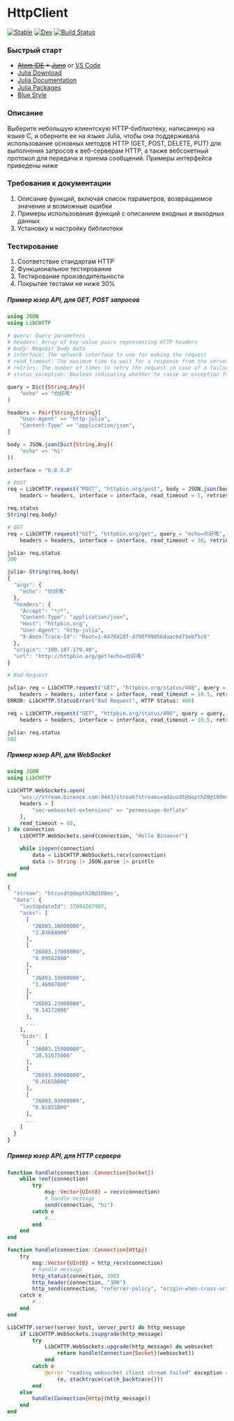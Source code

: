 # HttpClient

[![Stable](https://img.shields.io/badge/docs-stable-blue.svg)](https://LexaLutyi.github.io/HttpClient.jl/stable/)
[![Dev](https://img.shields.io/badge/docs-dev-blue.svg)](https://LexaLutyi.github.io/HttpClient.jl/dev/)
[![Build Status](https://github.com/LexaLutyi/HttpClient.jl/actions/workflows/CI.yml/badge.svg?branch=main)](https://github.com/LexaLutyi/HttpClient.jl/actions/workflows/CI.yml?query=branch%3Amain)

### Быстрый старт

  - ~~[Atom IDE](https://atom.io/) + [Juno](https://junolab.org/)~~ or [VS Code](https://www.julia-vscode.org/)
  - [Julia Download](https://julialang.org/downloads/)
  - [Julia Documentation](https://docs.julialang.org/en/v1/)
  - [Julia Packages](https://juliapackages.com/)
  - [Blue Style](https://github.com/invenia/BlueStyle) 

### Описание

Выберите небольшую клиентскую HTTP-библиотеку, написанную на языке C, и оберните ее на языке Julia, чтобы она поддерживала использование основных методов HTTP (GET, POST, DELETE, PUT) для выполнения запросов к веб-серверам HTTP, а также вебсокетный протокол для передачи и приема сообщений. Примеры интерфейса приведены ниже

### Требования к документации

1. Описание функций, включая список параметров, возвращаемое значение и возможные ошибки
2. Примеры использования функций с описанием входных и выходных данных
3. Установку и настройку библиотеки

### Тестирование

1. Соответствие стандартам HTTP
2. Функциональное тестирование
3. Тестирование производительности
4. Покрытие тестами не ниже 30%

##### Пример юзер API, для GET, POST запросов

```julia
using JSON
using LibCHTTP

# query: Query parameters
# headers: Array of key-value pairs representing HTTP headers
# body: Request body data
# interface: The network interface to use for making the request
# read_timeout: The maximum time to wait for a response from the server
# retries: The number of times to retry the request in case of a failure
# status_exception: Boolean indicating whether to raise an exception for non-200 status codes

query = Dict{String,Any}(
    "echo" => "你好嗎"
)

headers = Pair{String,String}[
    "User-Agent" => "http-julia",
    "Content-Type" => "application/json",
]

body = JSON.json(Dict{String,Any}(
    "echo" => "hi"
))

interface = "0.0.0.0"

# POST
req = LibCHTTP.request("POST", "httpbin.org/post", body = JSON.json(body), query = query,
    headers = headers, interface = interface, read_timeout = 5, retries = 10)

req.status
String(req.body)

# GET
req = LibCHTTP.request("GET", "httpbin.org/get", query = "echo=你好嗎",
    headers = headers, interface = interface, read_timeout = 30, retries = 10)

julia> req.status
200

julia> String(req.body)
{
  "args": {
    "echo": "你好嗎"
  }, 
  "headers": {
    "Accept": "*/*", 
    "Content-Type": "application/json", 
    "Host": "httpbin.org", 
    "User-Agent": "http-julia", 
    "X-Amzn-Trace-Id": "Root=1-6478428f-4790f09856daac6d73ebf5c0"
  }, 
  "origin": "100.187.179.40", 
  "url": "http://httpbin.org/get?echo=你好嗎"
}

# Bad Request

julia> req = LibCHTTP.request("GET", "httpbin.org/status/400", query = query,
    headers = headers, interface = interface, read_timeout = 10.5, retries = 10)
ERROR: LibCHTTP.StatusError("Bad Request", HTTP Status: 400)

req = LibCHTTP.request("GET", "httpbin.org/status/400", query = query,
    headers = headers, interface = interface, read_timeout = 10.5, retries = 10, status_exception = false)

julia> req.status
502
```

##### Пример юзер API, для WebSocket

```julia
using JSON
using LibCHTTP

LibCHTTP.WebSockets.open(
    "wss://stream.binance.com:9443/stream?streams=adausdt@depth20@100ms/btcusdt@depth20@100ms",
    headers = [
        "sec-websocket-extensions" => "permessage-deflate"
    ],
    read_timeout = 60,
) do connection
    LibCHTTP.WebSockets.send(connection, "Hello Binance!")

    while isopen(connection)
        data = LibCHTTP.WebSockets.recv(connection)
        data |> String |> JSON.parse |> println
    end
end

{
  "stream": "btcusdt@depth20@100ms",
  "data": {
    "lastUpdateId": 37084267997,
    "asks": [
      [
        "26803.16000000",
        "2.83684000"
      ],
      [
        "26803.17000000",
        "0.09562000"
      ],
      [
        "26803.19000000",
        "1.46067000"
      ],
      [
        "26803.23000000",
        "0.14172000"
      ],
      ...
    ],
    "bids": [
      [
        "26803.15000000",
        "10.51675000"
      ],
      [
        "26803.09000000",
        "0.01658000"
      ],
      [
        "26803.03000000",
        "0.01851000"
      ],
      ...
    ]
  }
}
```

##### Пример юзер API, для HTTP сервера

```julia
function handle(connection::Connection{Socket})
    while !eof(connection)
        try
            msg::Vector{UInt8} = recv(connection)
            # handle message 
            send(connection, "hi")
        catch e
            #...
        end 
    end
end

function handle(connection::Connection{Http})
    try
        msg::Vector{UInt8} = http_recv(connection)
        # handle message 
        http_status(connection, 300)
        http_header(connection, "300")
        http_send(connection, "referrer-policy", "origin-when-cross-origin")
    catch e
        #...
    end
end

LibCHTTP.server(server_host, server_port) do http_message
    if LibCHTTP.WebSockets.isupgrade(http_message)
        try
            LibCHTTP.WebSockets.upgrade(http_message) do websocket
                return handle(Connection{Socket}(websocket))
            end
        catch e
            @error "reading websocket client stream failed" exception =
                (e, stacktrace(catch_backtrace()))
        end
    else
        handle(Connection{Http}(http_message))
    end
end
```
